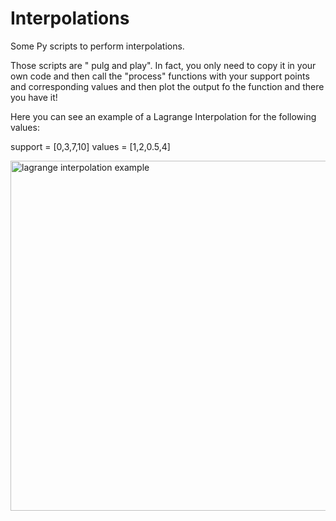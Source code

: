 # Interpolations
Some Py scripts to perform interpolations.

Those scripts are " pulg and play". In fact, you only need to copy it in your own code and then call the "process" functions with your support points and corresponding values and then plot the output fo the function and there you have it!

Here you can see an example of a Lagrange Interpolation for the following values: 

support = [0,3,7,10]
values = [1,2,0.5,4]

<img width="560" alt="lagrange interpolation example" src="https://github.com/guiguiSCH68/Interpolations/assets/114092655/483d79d5-909c-47b6-9e60-73e8031cf25a">


